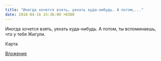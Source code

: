 ```yaml
---
title: "Иногда хочется взять, уехать куда-нибудь. А потом,..."
date: 2018-04-16 15:36:00 +0300
---
```


Иногда хочется взять, уехать куда-нибудь. А потом, ты вспоминаешь, что у тебя Жигули.

Карта

[Вложение](/assets/vk_photos/3/II4BbRwjKBg.jpg)
